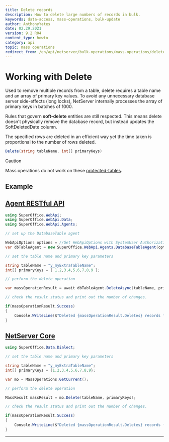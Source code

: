 ```yaml
---
title: Delete records
description: How to delete large numbers of records in bulk.
keywords: data-access, mass-operations, bulk-update
author: AnthonyYates
date: 02.29.2021
version: 9.2 R04
content_type: howto
category: api
topic: mass operations
redirect_from: /en/api/netserver/bulk-operations/mass-operations/delete
---
```


<!-- markdownlint-disable-file MD051 -->
# Working with Delete

Used to remove multiple records from a table, delete requires a table name and an array of primary key values. To avoid any unnecessary database server side-effects (long locks), NetServer internally processes the array of primary keys in batches of 1000.

Rules that govern **soft-delete** entities are still respected. This means delete doesn't physically remove the database record, but instead updates the SoftDeletedDate column.

The specified rows are deleted in an efficient way yet the time taken is proportional to the number of rows deleted.

```csharp
Delete(string tableName, int[] primaryKeys) 
```

> [!CAUTION]
> Mass operations do not work on these [protected-tables][1].

## Example

## [Agent RESTful API](#tab/delete-1)

```csharp
using SuperOffice.WebApi;
using SuperOffice.WebApi.Data;
using SuperOffice.WebApi.Agents;

// set up the DatabaseTable agent

WebApiOptions options = //Get WebApiOptions with SystemUser Authorization
var dbTableAgent = new SuperOffice.WebApi.Agents.DatabaseTableAgent(options);

// set the table name and primary key parameters

string tableName = "y_myExtraTableName";
int[] primaryKeys = { 1,2,3,4,5,6,7,8,9 };

// perform the delete operation

var massOperationResult = await dbTableAgent.DeleteAsync(tableName, primaryKeys);

// check the result status and print out the number of changes.

if(massOperationResult.Success)
{
    Console.WriteLine($"Deleted {massOperationResult.Deletes} records from {tableName}.");
}
```

## [NetServer Core](#tab/delete-2)

```csharp
using SuperOffice.Data.Dialect;

// set the table name and primary key parameters

string tableName = "y_myExtraTableName";
int[] primaryKeys = {1,2,3,4,5,6,7,8,9};

var mo = MassOperations.GetCurrent();

// perform the delete operation

MassResult massResult = mo.Delete(tableName, primaryKeys);

// check the result status and print out the number of changes.

if(massOperationResult.Success)
{
    Console.WriteLine($"Deleted {massOperationResult.Deletes} records from {tableName}.");
}
```

***

<!-- Referenced links -->

[1]: protected-tables.md
